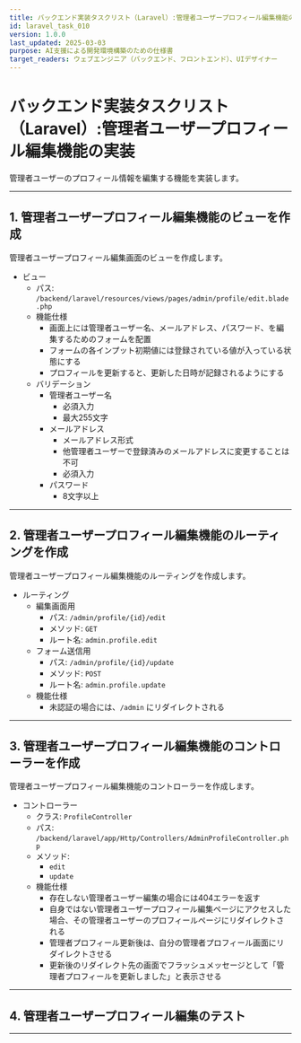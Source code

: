 ```yaml
---
title: バックエンド実装タスクリスト（Laravel）:管理者ユーザープロフィール編集機能の実装
id: laravel_task_010
version: 1.0.0
last_updated: 2025-03-03
purpose: AI支援による開発環境構築のための仕様書
target_readers: ウェブエンジニア（バックエンド、フロントエンド）、UIデザイナー
---
```


# バックエンド実装タスクリスト（Laravel）:管理者ユーザープロフィール編集機能の実装

管理者ユーザーのプロフィール情報を編集する機能を実装します。

---

## 1. 管理者ユーザープロフィール編集機能のビューを作成

管理者ユーザープロフィール編集画面のビューを作成します。

- ビュー
  - パス: `/backend/laravel/resources/views/pages/admin/profile/edit.blade.php`
  - 機能仕様
    - 画面上には管理者ユーザー名、メールアドレス、パスワード、を編集するためのフォームを配置
    - フォームの各インプット初期値には登録されている値が入っている状態にする
    - プロフィールを更新すると、更新した日時が記録されるようにする
  - バリデーション
    - 管理者ユーザー名
      - 必須入力
      - 最大255文字
    - メールアドレス
      - メールアドレス形式
      - 他管理者ユーザーで登録済みのメールアドレスに変更することは不可
      - 必須入力
    - パスワード
      - 8文字以上

---

## 2. 管理者ユーザープロフィール編集機能のルーティングを作成

管理者ユーザープロフィール編集機能のルーティングを作成します。

- ルーティング
  - 編集画面用
    - パス: `/admin/profile/{id}/edit`
    - メソッド: `GET`
    - ルート名: `admin.profile.edit`
  - フォーム送信用
    - パス: `/admin/profile/{id}/update`
    - メソッド: `POST`
    - ルート名: `admin.profile.update`
  - 機能仕様
    - 未認証の場合には、`/admin` にリダイレクトされる

---

## 3. 管理者ユーザープロフィール編集機能のコントローラーを作成

管理者ユーザープロフィール編集機能のコントローラーを作成します。

- コントローラー
  - クラス: `ProfileController`
  - パス: `/backend/laravel/app/Http/Controllers/AdminProfileController.php`
  - メソッド: 
    - `edit`
    - `update`
  - 機能仕様
    - 存在しない管理者ユーザー編集の場合には404エラーを返す
    - 自身ではない管理者ユーザープロフィール編集ページにアクセスした場合、その管理者ユーザーのプロフィールページにリダイレクトされる
    - 管理者プロフィール更新後は、自分の管理者プロフィール画面にリダイレクトさせる
    - 更新後のリダイレクト先の画面でフラッシュメッセージとして「管理者プロフィールを更新しました」と表示させる

---

## 4. 管理者ユーザープロフィール編集のテスト

---
